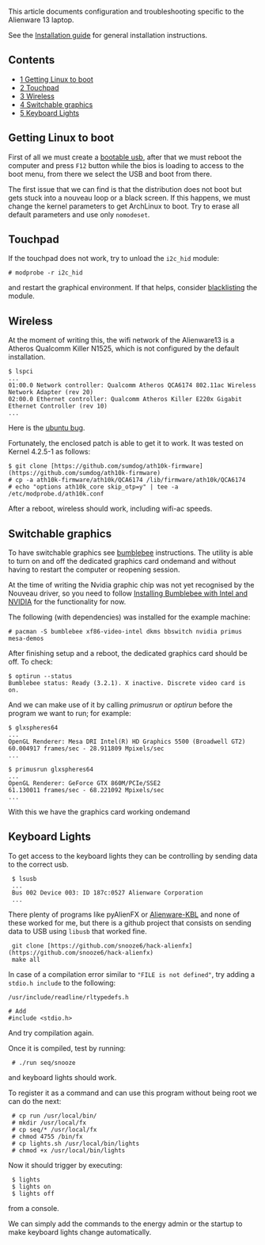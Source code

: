 This article documents configuration and troubleshooting specific to the Alienware 13 laptop.

See the [Installation guide](/index.php/Installation_guide "Installation guide") for general installation instructions.

## Contents

*   [1 Getting Linux to boot](#Getting_Linux_to_boot)
*   [2 Touchpad](#Touchpad)
*   [3 Wireless](#Wireless)
*   [4 Switchable graphics](#Switchable_graphics)
*   [5 Keyboard Lights](#Keyboard_Lights)

## Getting Linux to boot

First of all we must create a [bootable usb](/index.php/USB_flash_installation_media "USB flash installation media"), after that we must reboot the computer and press `F12` button while the bios is loading to access to the boot menu, from there we select the USB and boot from there.

The first issue that we can find is that the distribution does not boot but gets stuck into a nouveau loop or a black screen. If this happens, we must change the kernel parameters to get ArchLinux to boot. Try to erase all default parameters and use only `nomodeset`.

## Touchpad

If the touchpad does not work, try to unload the `i2c_hid` module:

```
# modprobe -r i2c_hid

```

and restart the graphical environment. If that helps, consider [blacklisting](/index.php/Blacklist "Blacklist") the module.

## Wireless

At the moment of writing this, the wifi network of the Alienware13 is a Atheros Qualcomm Killer N1525, which is not configured by the default installation.

```
$ lspci
...
01:00.0 Network controller: Qualcomm Atheros QCA6174 802.11ac Wireless Network Adapter (rev 20)
02:00.0 Ethernet controller: Qualcomm Atheros Killer E220x Gigabit Ethernet Controller (rev 10)
...

```

Here is the [ubuntu bug](https://bugs.launchpad.net/ubuntu/+source/linux/+bug/1383184).

Fortunately, the enclosed patch is able to get it to work. It was tested on Kernel 4.2.5-1 as follows:

```
$ git clone [https://github.com/sumdog/ath10k-firmware](https://github.com/sumdog/ath10k-firmware)
# cp -a ath10k-firmware/ath10k/QCA6174 /lib/firmware/ath10k/QCA6174
# echo "options ath10k_core skip_otp=y" | tee -a /etc/modprobe.d/ath10k.conf

```

After a reboot, wireless should work, including wifi-ac speeds.

## Switchable graphics

To have switchable graphics see [bumblebee](/index.php/Bumblebee "Bumblebee") instructions. The utility is able to turn on and off the dedicated graphics card ondemand and without having to restart the computer or reopening session.

At the time of writing the Nvidia graphic chip was not yet recognised by the Nouveau driver, so you need to follow [Installing Bumblebee with Intel and NVIDIA](/index.php/Bumblebee#Installing_Bumblebee_with_Intel.2FNVIDIA "Bumblebee") for the functionality for now.

The following (with dependencies) was installed for the example machine:

```
# pacman -S bumblebee xf86-video-intel dkms bbswitch nvidia primus mesa-demos

```

After finishing setup and a reboot, the dedicated graphics card should be off. To check:

```
$ optirun --status
Bumblebee status: Ready (3.2.1). X inactive. Discrete video card is on.

```

And we can make use of it by calling *primusrun* or *optirun* before the program we want to run; for example:

```
$ glxspheres64
...
OpenGL Renderer: Mesa DRI Intel(R) HD Graphics 5500 (Broadwell GT2) 
60.004917 frames/sec - 28.911809 Mpixels/sec
...

$ primusrun glxspheres64
...
OpenGL Renderer: GeForce GTX 860M/PCIe/SSE2
61.130011 frames/sec - 68.221092 Mpixels/sec
...

```

With this we have the graphics card working ondemand

## Keyboard Lights

To get access to the keyboard lights they can be controlling by sending data to the correct usb.

```
 $ lsusb
 ...
 Bus 002 Device 003: ID 187c:0527 Alienware Corporation 
 ...

```

There plenty of programs like pyAlienFX or [Alienware-KBL](https://github.com/rsm-gh/alienware-kbl) and none of these worked for me, but there is a github project that consists on sending data to USB using `libusb` that worked fine.

```
 git clone [https://github.com/snooze6/hack-alienfx](https://github.com/snooze6/hack-alienfx)
 make all

```

In case of a compilation error similar to `"FILE is not defined"`, try adding a `stdio.h include` to the following:

 `/usr/include/readline/rltypedefs.h` 
```
# Add
#include <stdio.h>
```

And try compilation again.

Once it is compiled, test by running:

```
 # ./run seq/snooze

```

and keyboard lights should work.

To register it as a command and can use this program without being root we can do the next:

```
 # cp run /usr/local/bin/
 # mkdir /usr/local/fx
 # cp seq/* /usr/local/fx
 # chmod 4755 /bin/fx
 # cp lights.sh /usr/local/bin/lights
 # chmod +x /usr/local/bin/lights

```

Now it should trigger by executing:

```
 $ lights
 $ lights on
 $ lights off

```

from a console.

We can simply add the commands to the energy admin or the startup to make keyboard lights change automatically.